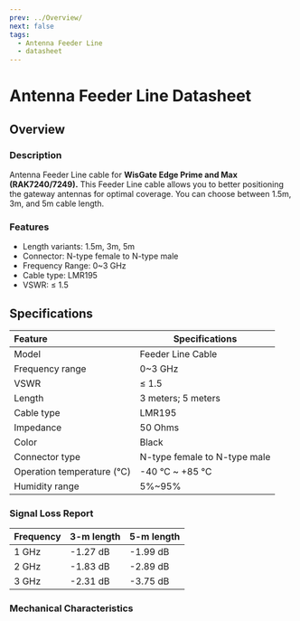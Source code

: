 ```yaml
---
prev: ../Overview/
next: false
tags: 
  - Antenna Feeder Line
  - datasheet
---
```


# Antenna Feeder Line Datasheet

## Overview

### Description

Antenna Feeder Line cable for **WisGate Edge Prime and Max (RAK7240/7249).**  This Feeder Line cable allows you to better positioning the gateway antennas for optimal coverage. You can choose between 1.5m, 3m, and 5m cable length. 

### Features

- Length variants: 1.5m, 3m, 5m
- Connector: N-type female to N-type male
- Frequency Range: 0~3&nbsp;GHz
- Cable type: LMR195
- VSWR: ≤ 1.5

<rk-img
  src="/assets/images/accessories/antenna-feeder-line/datasheet/cable.png"
  width="35%"
  caption="Antenna Feeder Line Overview "
/>


## Specifications

| Feature                     | Specifications               |
| :-------------------------- | ---------------------------- |
| Model                       | Feeder Line Cable            |
| Frequency range             | 0~3&nbsp;GHz                 |
| VSWR                        | ≤ 1.5                        |
| Length                      | 3 meters; 5 meters           |
| Cable type                  | LMR195                       |
| Impedance                   | 50 Ohms                      |
| Color                       | Black                        |
| Connector type              | N-type female to N-type male |
| Operation temperature (°C)  | -40&nbsp;°C ~ +85&nbsp;°C    |
| Humidity range              | 5%~95%                       |

### Signal Loss Report

|  Frequency |   3-m length  |   5-m length  |
| ---------- | ------------- | ------------- |
| 1&nbsp;GHz | -1.27&nbsp;dB | -1.99&nbsp;dB |
| 2&nbsp;GHz | -1.83&nbsp;dB | -2.89&nbsp;dB |
| 3&nbsp;GHz | -2.31&nbsp;dB | -3.75&nbsp;dB |

### Mechanical Characteristics

<rk-img
  src="/assets/images/accessories/antenna-feeder-line/datasheet/dimensions.png"
  width="100%"
  caption="Antenna Feeder Line Mechanical Dimensions "
/>